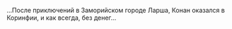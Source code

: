 <!--2021-06-13 11:25:13-->
…После приключений в Заморийском городе Ларша, Конан оказался в Коринфии,
    и как всегда, без денег…